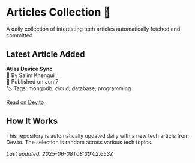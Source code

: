# Articles Collection 📔

A daily collection of interesting tech articles automatically fetched and committed.

## Latest Article Added

**Atlas Device Sync**  
👤 By Salim Khengui  
📅 Published on Jun 7  
🏷 Tags: mongodb, cloud, database, programming  

[Read on Dev.to](https://dev.to/bagniz/atlas-device-sync-19oc)

## How It Works

This repository is automatically updated daily with a new tech article from Dev.to. The selection is random across various tech topics.

_Last updated: 2025-06-08T08:30:02.653Z_
